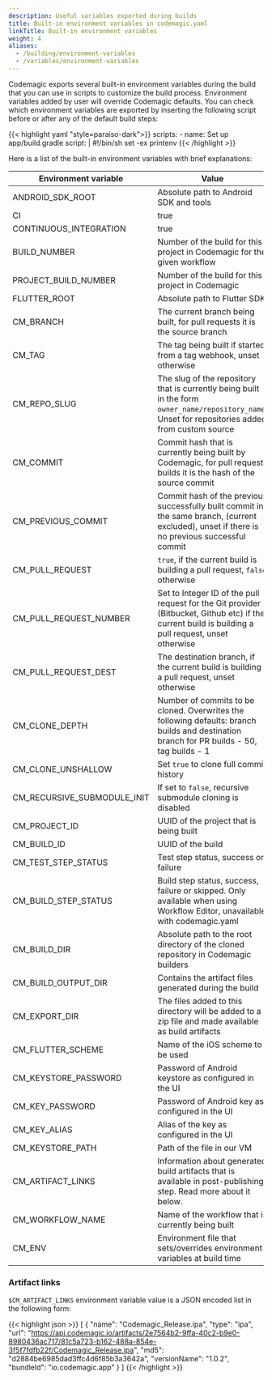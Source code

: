 ```yaml
---
description: Useful variables exported during builds
title: Built-in environment variables in codemagic.yaml
linkTitle: Built-in environment variables
weight: 4
aliases: 
  - /building/environment-variables
  - /variables/environment-variables
---
```


Codemagic exports several built-in environment variables during the build that you can use in scripts to customize the build process. Environment variables added by user will override Codemagic defaults. You can check which environment variables are exported by inserting the following script before or after any of the default build steps:

{{< highlight yaml "style=paraiso-dark">}}
  scripts:
    - name: Set up app/build.gradle
    script: | 
      #!/bin/sh
      set -ex
      printenv
{{< /highlight >}}


Here is a list of the built-in environment variables with brief explanations:

| **Environment variable** | **Value**                                                                                                                                                       |
| ------------------------ | --------------------------------------------------------------------------------------------------------------------------------------------------------------- |
| ANDROID_SDK_ROOT         | Absolute path to Android SDK and tools                                                                                                                          |
| CI                       | true                                                                                                                                                            |
| CONTINUOUS_INTEGRATION   | true                                                                                                                                                            |
| BUILD_NUMBER             | Number of the build for this project in Codemagic for the given workflow                                                                                        |
| PROJECT_BUILD_NUMBER     | Number of the build for this project in Codemagic                                                                                                               |
| FLUTTER_ROOT             | Absolute path to Flutter SDK                                                                                                                                    |
| CM_BRANCH               | The current branch being built, for pull requests it is the source branch                                                                                       |
| CM_TAG                  | The tag being built if started from a tag webhook, unset otherwise
| CM_REPO_SLUG            | The slug of the repository that is currently being built in the form `owner_name/repository_name`. Unset for repositories added from custom source              |
| CM_COMMIT               | Commit hash that is currently being built by Codemagic, for pull request builds it is the hash of the source commit                                             |
| CM_PREVIOUS_COMMIT      | Commit hash of the previous successfully built commit in the same branch, (current excluded), unset if there is no previous successful commit                                                                   |
| CM_PULL_REQUEST         | `true`, if the current build is building a pull request, `false` otherwise                                                                                      |
| CM_PULL_REQUEST_NUMBER  | Set to Integer ID of the pull request for the Git provider (Bitbucket, Github etc) if the current build is building a pull request, unset otherwise             |
| CM_PULL_REQUEST_DEST    | The destination branch, if the current build is building a pull request, unset otherwise                                                                         |
| CM_CLONE_DEPTH          | Number of commits to be cloned. Overwrites the following defaults: branch builds and destination branch for PR builds - 50, tag builds - 1 |
| CM_CLONE_UNSHALLOW      | Set `true` to clone full commit history |
| CM_RECURSIVE_SUBMODULE_INIT  | If set to `false`, recursive submodule cloning is disabled                                                                                                                         |
| CM_PROJECT_ID           | UUID of the project that is being built 
| CM_BUILD_ID             | UUID of the build                                                                                                                                               |
| CM_TEST_STEP_STATUS     | Test step status, success or failure                                                                                                                            |
| CM_BUILD_STEP_STATUS    | Build step status, success, failure or skipped. Only available when using Workflow Editor, unavailable with codemagic.yaml                                                                                                                |
| CM_BUILD_DIR            | Absolute path to the root directory of the cloned repository in Codemagic builders                                                                                                    |
| CM_BUILD_OUTPUT_DIR     | Contains the artifact files generated during the build                                                                                                          |
| CM_EXPORT_DIR           | The files added to this directory will be added to a zip file and made available as build artifacts                                                             |
| CM_FLUTTER_SCHEME       | Name of the iOS scheme to be used                                                                                                                               |
| CM_KEYSTORE_PASSWORD    | Password of Android keystore as configured in the UI                                                                                                            |
| CM_KEY_PASSWORD         | Password of Android key as configured in the UI                                                                                                                 |
| CM_KEY_ALIAS            | Alias of the key as configured in the UI                                                                                                                        |
| CM_KEYSTORE_PATH        | Path of the file in our VM                                                                                                                                      |
| CM_ARTIFACT_LINKS       | Information about generated build artifacts that is available in post-publishing step. Read more about it below.                                                |
| CM_WORKFLOW_NAME        | Name of the workflow that is currently being built       
| CM_ENV                  | Environment file that sets/overrides environment variables at build time

### Artifact links

`$CM_ARTIFACT_LINKS` environment variable value is a JSON encoded list in the following form:

{{< highlight json >}}
[
  {
    "name": "Codemagic_Release.ipa",
    "type": "ipa",
    "url": "https://api.codemagic.io/artifacts/2e7564b2-9ffa-40c2-b9e0-8980436ac717/81c5a723-b162-488a-854e-3f5f7fdfb22f/Codemagic_Release.ipa",
    "md5": "d2884be6985dad3ffc4d6f85b3a3642a",
    "versionName": "1.0.2",
    "bundleId": "io.codemagic.app"
  }
]
{{< /highlight >}}
